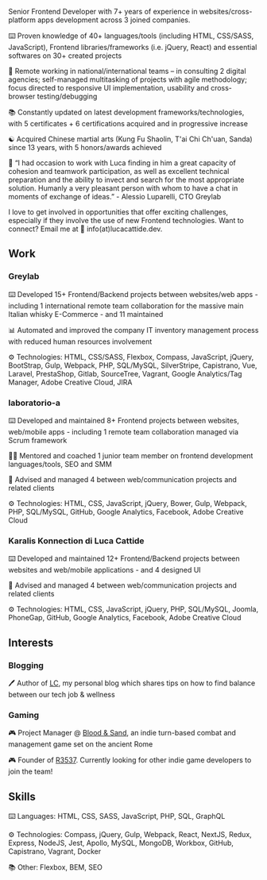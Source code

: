 <!--
**lucacattide/lucacattide** is a ✨ _special_ ✨ repository because its `README.md` (this file) appears on your GitHub profile.

Here are some ideas to get you started:

- 🔭 I’m currently working on ...
- 🌱 I’m currently learning ...
- 👯 I’m looking to collaborate on ...
- 🤔 I’m looking for help with ...
- 💬 Ask me about ...
- 📫 How to reach me: ...
- 😄 Pronouns: ...
- ⚡ Fun fact: ...
-->

Senior Frontend Developer with 7+ years of experience in websites/cross-platform apps development across 3 joined companies.

⌨️ Proven knowledge of 40+ languages/tools (including HTML, CSS/SASS, JavaScript), Frontend libraries/frameworks (i.e. jQuery, React) and essential softwares on 30+ created projects

👥 Remote working in national/international teams – in consulting 2 digital agencies; self-managed multitasking of projects with agile methodology; focus directed to responsive UI implementation, usability and cross-browser testing/debugging

📚 Constantly updated on latest development frameworks/technologies, with 5 certificates + 6 certifications acquired and in progressive increase

☯️ Acquired Chinese martial arts (Kung Fu Shaolin, T'ai Chi Ch'uan, Sanda) since 13 years, with 5 honors/awards achieved

💬 “I had occasion to work with Luca finding in him a great capacity of cohesion and teamwork participation, as well as excellent technical preparation and the ability to invect and search for the most appropriate solution. Humanly a very pleasant person with whom to have a chat in moments of exchange of ideas.” - Alessio Luparelli, CTO Greylab

I love to get involved in opportunities that offer exciting challenges, especially if they involve the use of new Frontend technologies. Want to connect? Email me at 📧 info(at)lucacattide.dev.

## Work

### Greylab

⌨️ Developed 15+ Frontend/Backend projects between websites/web apps - including 1 international remote team collaboration for the massive main Italian whisky E-Commerce - and 11 maintained

📊 Automated and improved the company IT inventory management process with reduced human resources involvement

⚙️ Technologies: HTML, CSS/SASS, Flexbox, Compass, JavaScript, jQuery, BootStrap, Gulp, Webpack, PHP, SQL/MySQL, SilverStripe, Capistrano, Vue, Laravel, PrestaShop, Gitlab, SourceTree, Vagrant, Google Analytics/Tag Manager, Adobe Creative Cloud, JIRA

### laboratorio-a

⌨️ Developed and maintained 8+ Frontend projects between websites, web/mobile apps - including 1 remote team collaboration managed via Scrum framework

👨‍🏫 Mentored and coached 1 junior team member on frontend development languages/tools, SEO and SMM

🤝 Advised and managed 4 between web/communication projects and related clients

⚙️ Technologies: HTML, CSS, JavaScript, jQuery, Bower, Gulp, Webpack, PHP, SQL/MySQL, GitHub, Google Analytics, Facebook, Adobe Creative Cloud

### Karalis Konnection di Luca Cattide

⌨️ Developed and maintained 12+ Frontend/Backend projects between websites and web/mobile applications - and 4 designed UI

🤝 Advised and managed 4 between web/communication projects and related clients

⚙️ Technologies: HTML, CSS, JavaScript, jQuery, PHP, SQL/MySQL, Joomla, PhoneGap, GitHub, Google Analytics, Facebook, Adobe Creative Cloud

## Interests

### Blogging

🖊️ Author of [LC](https://blog.lucacattide.dev), my personal blog which shares tips on how to find balance between our tech job & wellness

### Gaming

🎮 Project Manager @ [Blood & Sand](https://github.com/blood-sand), an indie turn-based combat and management game set on the ancient Rome 

🎮 Founder of [R3537](https://github.com/r3537). Currently looking for other indie game developers to join the team!

## Skills

⌨️ Languages: HTML, CSS, SASS, JavaScript, PHP, SQL, GraphQL

⚙️ Technologies: Compass, jQuery, Gulp, Webpack, React, NextJS, Redux, Express, NodeJS, Jest, Apollo, MySQL, MongoDB, Workbox, GitHub, Capistrano, Vagrant, Docker

📚 Other: Flexbox, BEM, SEO
